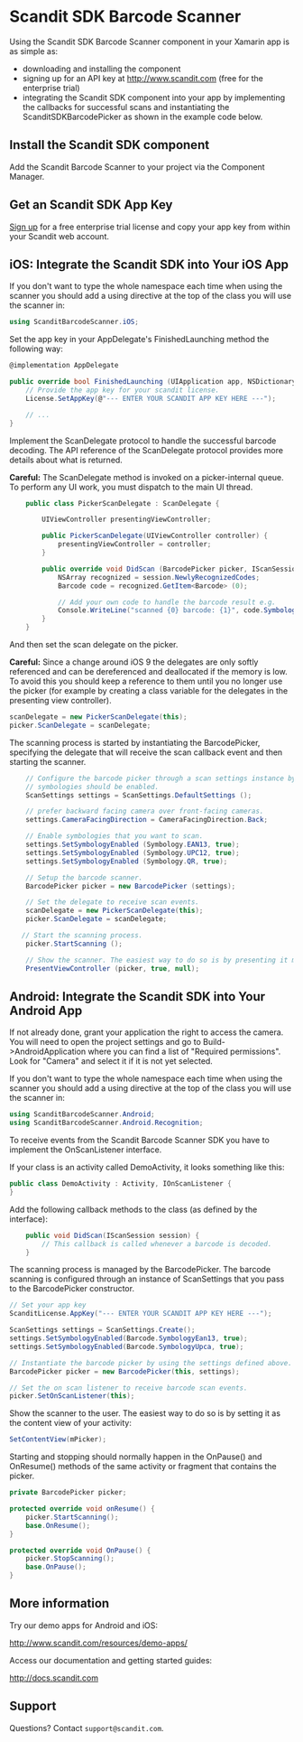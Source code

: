 Scandit SDK Barcode Scanner
===========================================

Using the Scandit SDK Barcode Scanner component in your Xamarin app is as simple as:

* downloading and installing the component
* signing up for an API key at http://www.scandit.com (free for the enterprise trial)
* integrating the Scandit SDK component into your app by implementing the callbacks for successful scans and instantiating the ScanditSDKBarcodePicker as shown in the example code below.

Install the Scandit SDK component
---------------------------------

Add the Scandit Barcode Scanner to your project via the Component Manager.

Get an Scandit SDK App Key
--------------------------

[Sign up](https://ssl.scandit.com/account/customers/new?p=test) for a free enterprise trial license and copy your app key from within your Scandit web account.


iOS: Integrate the Scandit SDK into Your iOS App
---------------------------------------

If you don't want to type the whole namespace each time when using the scanner you should add a using directive at the top of the class you will use the scanner in:

```csharp
using ScanditBarcodeScanner.iOS;
```
Set the app key in your AppDelegate's FinishedLaunching method the following way:

```csharp
@implementation AppDelegate

public override bool FinishedLaunching (UIApplication app, NSDictionary options)
    // Provide the app key for your scandit license.
    License.SetAppKey(@"--- ENTER YOUR SCANDIT APP KEY HERE ---");

    // ...
}
```
Implement the ScanDelegate protocol to handle the successful barcode decoding. The API reference of the ScanDelegate protocol provides more details about what is returned.

**Careful:** The ScanDelegate method is invoked on a picker-internal queue. To perform any UI work, you must dispatch to the main UI thread.

```csharp
    public class PickerScanDelegate : ScanDelegate {

        UIViewController presentingViewController;

        public PickerScanDelegate(UIViewController controller) {
            presentingViewController = controller;
        }

        public override void DidScan (BarcodePicker picker, IScanSession session) {
            NSArray recognized = session.NewlyRecognizedCodes;
            Barcode code = recognized.GetItem<Barcode> (0);

            // Add your own code to handle the barcode result e.g.
            Console.WriteLine("scanned {0} barcode: {1}", code.Symbology, code.Data);
        }
    }
```

And then set the scan delegate on the picker.

**Careful:** Since a change around iOS 9 the delegates are only softly referenced and can be dereferenced and deallocated if the memory is low. To avoid this you should keep a reference to them until you no longer use the picker (for example by creating a class variable for the delegates in the presenting view controller).

```csharp
scanDelegate = new PickerScanDelegate(this);
picker.ScanDelegate = scanDelegate;
```

The scanning process is started by instantiating the  BarcodePicker, specifying the delegate that will receive the scan callback event and then starting the scanner.

```csharp
    // Configure the barcode picker through a scan settings instance by defining which
    // symbologies should be enabled.
    ScanSettings settings = ScanSettings.DefaultSettings ();

    // prefer backward facing camera over front-facing cameras.
    settings.CameraFacingDirection = CameraFacingDirection.Back;

    // Enable symbologies that you want to scan.
    settings.SetSymbologyEnabled (Symbology.EAN13, true);
    settings.SetSymbologyEnabled (Symbology.UPC12, true);
    settings.SetSymbologyEnabled (Symbology.QR, true);

    // Setup the barcode scanner.
    BarcodePicker picker = new BarcodePicker (settings);

    // Set the delegate to receive scan events.
    scanDelegate = new PickerScanDelegate(this);
    picker.ScanDelegate = scanDelegate;

   // Start the scanning process.
    picker.StartScanning ();

    // Show the scanner. The easiest way to do so is by presenting it modally.
    PresentViewController (picker, true, null);
```


Android: Integrate the Scandit SDK into Your Android App
---------------------------------------

If not already done, grant your application the right to access the camera. You will need to open the project settings and go to Build->AndroidApplication where you can find a list of "Required permissions". Look for "Camera" and select it if it is not yet selected.

If you don't want to type the whole namespace each time when using the scanner you should add a using directive at the top of the class you will use the scanner in:

```csharp
using ScanditBarcodeScanner.Android;
using ScanditBarcodeScanner.Android.Recognition;
```
To receive events from the Scandit Barcode Scanner SDK you have to implement the OnScanListener interface.

If your class is an activity called DemoActivity, it looks something like this:

```csharp
public class DemoActivity : Activity, IOnScanListener {
}
```

Add the following callback methods to the class (as defined by the interface):

```csharp
    public void DidScan(IScanSession session) {
        // This callback is called whenever a barcode is decoded.
    }
```

The scanning process is managed by the BarcodePicker. The barcode scanning is configured through an instance of ScanSettings that you pass to the BarcodePicker constructor.

```csharp
// Set your app key
ScanditLicense.AppKey("--- ENTER YOUR SCANDIT APP KEY HERE ---");

ScanSettings settings = ScanSettings.Create();
settings.SetSymbologyEnabled(Barcode.SymbologyEan13, true);
settings.SetSymbologyEnabled(Barcode.SymbologyUpca, true);

// Instantiate the barcode picker by using the settings defined above.
BarcodePicker picker = new BarcodePicker(this, settings);

// Set the on scan listener to receive barcode scan events.
picker.SetOnScanListener(this);
```

Show the scanner to the user. The easiest way to do so is by setting it as the content view of your activity:

```csharp
SetContentView(mPicker);
```

Starting and stopping should normally happen in the OnPause() and OnResume() methods of the same activity or fragment that contains the picker.

```csharp
private BarcodePicker picker;

protected override void onResume() {
    picker.StartScanning();
    base.OnResume();
}

protected override void OnPause() {
    picker.StopScanning();
    base.OnPause();
}
```

More information
----------------

Try our demo apps for Android and iOS: 

http://www.scandit.com/resources/demo-apps/

Access our documentation and getting started guides: 

http://docs.scandit.com


Support
-------

Questions? Contact `support@scandit.com`.
